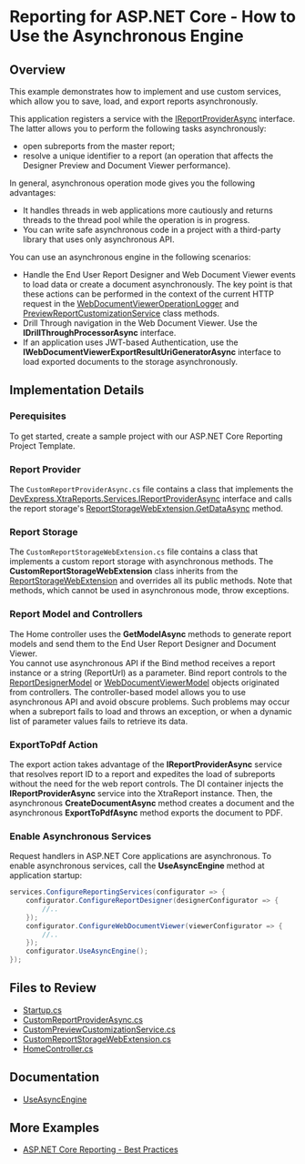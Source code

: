 # Reporting for ASP.NET Core - How to Use the Asynchronous Engine
 
## Overview 

This example demonstrates how to implement and use custom services, which allow you to save, load, and export reports asynchronously.
  
This application registers a service with the [IReportProviderAsync](https://docs.devexpress.com/XtraReports/DevExpress.XtraReports.Services.IReportProviderAsync) interface. The latter allows you to perform the following tasks asynchronously: 
- open subreports from the master report; 
- resolve a unique identifier to a report (an operation that affects the Designer Preview and Document Viewer performance). 

In general, asynchronous operation mode gives you the following advantages: 
- It handles threads in web applications more cautiously and returns threads to the thread pool while the operation is in progress.  
- You can write safe asynchronous code in a project with a third-party library that uses only asynchronous API. 
 
 You can use an asynchronous engine in the following scenarios: 
- Handle the End User Report Designer and Web Document Viewer events to load data or create a document asynchronously. The key point is that these actions can be performed in the context of the current HTTP request in the [WebDocumentViewerOperationLogger](https://docs.devexpress.com/XtraReports/DevExpress.XtraReports.Web.WebDocumentViewer.WebDocumentViewerOperationLogger) and  [PreviewReportCustomizationService](https://docs.devexpress.com/XtraReports/DevExpress.XtraReports.Web.ReportDesigner.Services.PreviewReportCustomizationService) class methods. 
- Drill Through navigation in the Web Document Viewer. Use the  **IDrillThroughProcessorAsync** interface. 
- If an application uses JWT-based Authentication, use the **IWebDocumentViewerExportResultUriGeneratorAsync** interface to load exported documents to the storage asynchronously. 

## Implementation Details 

### Perequisites 

To get started, create a sample project with our ASP.NET Core Reporting Project Template. 

### Report Provider 

The `CustomReportProviderAsync.cs` file contains a class that implements the [DevExpress.XtraReports.Services.IReportProviderAsync](https://docs.devexpress.com/XtraReports/DevExpress.XtraReports.Services.IReportProviderAsync) interface and calls the report storage's [ReportStorageWebExtension.GetDataAsync](https://docs.devexpress.com/XtraReports/DevExpress.XtraReports.Web.Extensions.ReportStorageWebExtension.GetDataAsync(System.String)) method. 

### Report Storage 

The `CustomReportStorageWebExtension.cs` file contains a class that implements a custom report storage with asynchronous methods. The **CustomReportStorageWebExtension** class inherits from the [ReportStorageWebExtension](https://docs.devexpress.com/XtraReports/DevExpress.XtraReports.Web.Extensions.ReportStorageWebExtension) and overrides all its public methods. Note that methods, which cannot be used in asynchronous mode, throw exceptions.

### Report Model and Controllers

The Home controller uses the **GetModelAsync** methods to generate report models and send them to the End User Report Designer and Document Viewer.  
You cannot use asynchronous API if the Bind method receives a report instance or a string (ReportUrl) as a parameter. Bind report controls to the [ReportDesignerModel](https://docs.devexpress.com/XtraReports/DevExpress.XtraReports.Web.ReportDesigner.ReportDesignerModel) or [WebDocumentViewerModel](https://docs.devexpress.com/XtraReports/DevExpress.XtraReports.Web.WebDocumentViewer.WebDocumentViewerModel) objects originated from controllers. The controller-based model allows you to use asynchronous API and avoid obscure problems. Such problems may occur when a subreport fails to load and throws an exception, or when a dynamic list of parameter values fails to retrieve its data.

### ExportToPdf Action 

The export action takes advantage of the **IReportProviderAsync** service that resolves report ID to a report and expedites the load of subreports without the need for the web report controls. The DI container injects the **IReportProviderAsync** service into the XtraReport instance. Then, the asynchronous **CreateDocumentAsync** method creates a document and the asynchronous **ExportToPdfAsync** method exports the document to PDF.

### Enable Asynchronous Services

Request handlers in ASP.NET Core applications are asynchronous. To enable asynchronous services, call the **UseAsyncEngine** method at application startup:

```csharp
services.ConfigureReportingServices(configurator => { 
    configurator.ConfigureReportDesigner(designerConfigurator => { 
        //.. 
    }); 
    configurator.ConfigureWebDocumentViewer(viewerConfigurator => { 
        //.. 
    }); 
    configurator.UseAsyncEngine(); 
});
``` 
 
## Files to Review 

- [Startup.cs](ReportingAppAsyncServices/Startup.cs)
- [CustomReportProviderAsync.cs](ReportingAppAsyncServices/Services/CustomReportProviderAsync.cs)
- [CustomPreviewCustomizationService.cs](ReportingAppAsyncServices/Services/CustomPreviewCustomizationService.cs)
- [CustomReportStorageWebExtension.cs](ReportingAppAsyncServices/Services/CustomReportStorageWebExtension.cs)
- [HomeController.cs](ReportingAppAsyncServices/Controllers/HomeController.cs)

## Documentation
- [UseAsyncEngine](https://docs.devexpress.com/XtraReports/DevExpress.AspNetCore.Reporting.ReportingConfigurationBuilder.UseAsyncEngine)

## More Examples
 
- [ASP.NET Core Reporting - Best Practices](https://github.com/DevExpress-Examples/AspNetCore.Reporting.BestPractices)